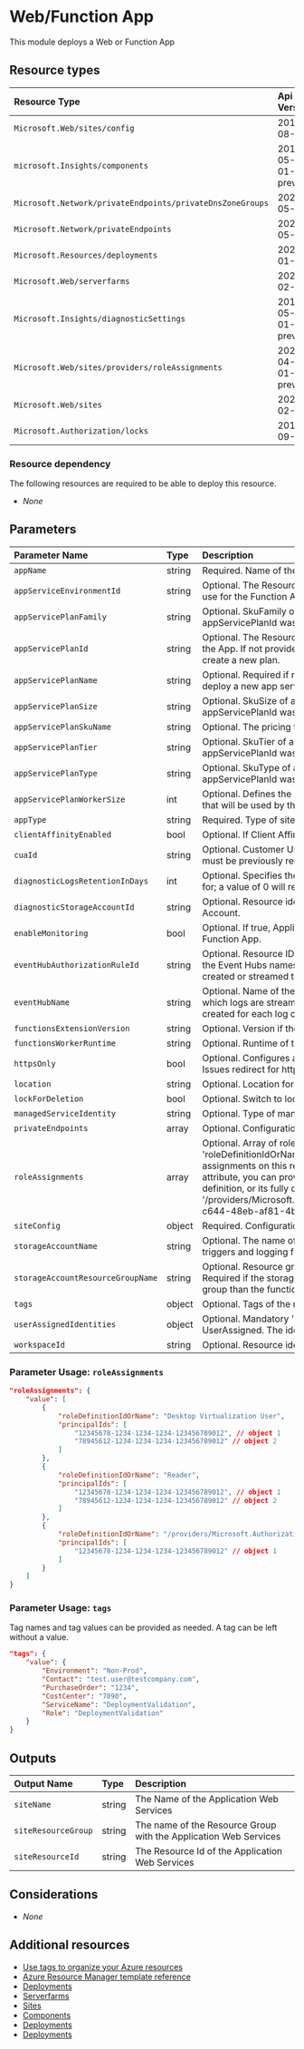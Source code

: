 # Web/Function App

This module deploys a Web or Function App 

## Resource types

| Resource Type | Api Version |
| :-- | :-- |
| `Microsoft.Web/sites/config` | 2019-08-01 |
| `microsoft.Insights/components` | 2018-05-01-preview |
| `Microsoft.Network/privateEndpoints/privateDnsZoneGroups` | 2020-05-01 |
| `Microsoft.Network/privateEndpoints` | 2020-05-01 |
| `Microsoft.Resources/deployments` | 2021-01-01 |
| `Microsoft.Web/serverfarms` | 2021-02-01 |
| `Microsoft.Insights/diagnosticSettings` | 2017-05-01-preview |
| `Microsoft.Web/sites/providers/roleAssignments` | 2020-04-01-preview |
| `Microsoft.Web/sites` | 2021-02-01 |
| `Microsoft.Authorization/locks` | 2016-09-01 |

### Resource dependency

The following resources are required to be able to deploy this resource.

- *None*

## Parameters

| Parameter Name | Type | Description | DefaultValue | Possible values |
| :-- | :-- | :-- | :-- | :-- |
| `appName` | string | Required. Name of the Web Application Portal Name |  |  |
| `appServiceEnvironmentId` | string | Optional. The Resource Id of the App Service Environment to use for the Function App. |  |  |
| `appServicePlanFamily` | string | Optional. SkuFamily of app service plan deployed if no appServicePlanId was provided. |  |  |
| `appServicePlanId` | string | Optional. The Resource Id of the App Service Plan to use for the App. If not provided, the hosting plan name is used to create a new plan. |  |  |
| `appServicePlanName` | string | Optional. Required if no appServicePlanId is provided to deploy a new app service plan. |  |  |
| `appServicePlanSize` | string | Optional. SkuSize of app service plan deployed if no appServicePlanId was provided. |  |  |
| `appServicePlanSkuName` | string | Optional. The pricing tier for the hosting plan. | F1 | System.Object[] |
| `appServicePlanTier` | string | Optional. SkuTier of app service plan deployed if no appServicePlanId was provided. |  |  |
| `appServicePlanType` | string | Optional. SkuType of app service plan deployed if no appServicePlanId was provided. | linux | System.Object[] |
| `appServicePlanWorkerSize` | int | Optional. Defines the number of workers from the worker pool that will be used by the app service plan | 2 |  |
| `appType` | string | Required. Type of site to deploy |  | System.Object[] |
| `clientAffinityEnabled` | bool | Optional. If Client Affinity is enabled. | True |  |
| `cuaId` | string | Optional. Customer Usage Attribution id (GUID). This GUID must be previously registered |  |  |
| `diagnosticLogsRetentionInDays` | int | Optional. Specifies the number of days that logs will be kept for; a value of 0 will retain data indefinitely. | 365 |  |
| `diagnosticStorageAccountId` | string | Optional. Resource identifier of the Diagnostic Storage Account. |  |  |
| `enableMonitoring` | bool | Optional. If true, ApplicationInsights will be configured for the Function App. | True |  |
| `eventHubAuthorizationRuleId` | string | Optional. Resource ID of the event hub authorization rule for the Event Hubs namespace in which the event hub should be created or streamed to. |  |  |
| `eventHubName` | string | Optional. Name of the event hub within the namespace to which logs are streamed. Without this, an event hub is created for each log category. |  |  |
| `functionsExtensionVersion` | string | Optional. Version if the function extension. | ~3 |  |
| `functionsWorkerRuntime` | string | Optional. Runtime of the function worker. |  | System.Object[] |
| `httpsOnly` | bool | Optional. Configures a web site to accept only https requests. Issues redirect for http requests. | True |  |
| `location` | string | Optional. Location for all Resources. | [resourceGroup().location] |  |
| `lockForDeletion` | bool | Optional. Switch to lock Key Vault from deletion. | False |  |
| `managedServiceIdentity` | string | Optional. Type of managed service identity. | None | System.Object[] |
| `privateEndpoints` | array | Optional. Configuration Details for private endpoints. | System.Object[] |  |
| `roleAssignments` | array | Optional. Array of role assignment objects that contain the 'roleDefinitionIdOrName' and 'principalId' to define RBAC role assignments on this resource. In the roleDefinitionIdOrName attribute, you can provide either the display name of the role definition, or its fully qualified ID in the following format: '/providers/Microsoft.Authorization/roleDefinitions/c2f4ef07-c644-48eb-af81-4b1b4947fb11' | System.Object[] |  |
| `siteConfig` | object | Required. Configuration of the app. |  |  |
| `storageAccountName` | string | Optional. The name of the storage account to managing triggers and logging function executions. |  |  |
| `storageAccountResourceGroupName` | string | Optional. Resource group of the storage account to use. Required if the storage account is in a different resource group than the function app itself. | [resourceGroup().name] |  |
| `tags` | object | Optional. Tags of the resource. |  |  |
| `userAssignedIdentities` | object | Optional. Mandatory 'managedServiceIdentity' contains UserAssigned. The identy to assign to the resource. |  |  |
| `workspaceId` | string | Optional. Resource identifier of Log Analytics. |  |  |

### Parameter Usage: `roleAssignments`

```json
"roleAssignments": {
    "value": [
        {
            "roleDefinitionIdOrName": "Desktop Virtualization User",
            "principalIds": [
                "12345678-1234-1234-1234-123456789012", // object 1
                "78945612-1234-1234-1234-123456789012" // object 2
            ]
        },
        {
            "roleDefinitionIdOrName": "Reader",
            "principalIds": [
                "12345678-1234-1234-1234-123456789012", // object 1
                "78945612-1234-1234-1234-123456789012" // object 2
            ]
        },
        {
            "roleDefinitionIdOrName": "/providers/Microsoft.Authorization/roleDefinitions/c2f4ef07-c644-48eb-af81-4b1b4947fb11",
            "principalIds": [
                "12345678-1234-1234-1234-123456789012" // object 1
            ]
        }
    ]
}
```

### Parameter Usage: `tags`

Tag names and tag values can be provided as needed. A tag can be left without a value.

```json
"tags": {
    "value": {
        "Environment": "Non-Prod",
        "Contact": "test.user@testcompany.com",
        "PurchaseOrder": "1234",
        "CostCenter": "7890",
        "ServiceName": "DeploymentValidation",
        "Role": "DeploymentValidation"
    }
}
```

## Outputs

| Output Name | Type | Description |
| :-- | :-- | :-- |
| `siteName` | string | The Name of the Application Web Services |
| `siteResourceGroup` | string | The name of the Resource Group with the Application Web Services |
| `siteResourceId` | string | The Resource Id of the Application Web Services |

## Considerations

- *None*

## Additional resources

- [Use tags to organize your Azure resources](https://docs.microsoft.com/en-us/azure/azure-resource-manager/resource-group-using-tags)
- [Azure Resource Manager template reference](https://docs.microsoft.com/en-us/azure/templates/)
- [Deployments](https://docs.microsoft.com/en-us/azure/templates/Microsoft.Resources/2020-06-01/deployments)
- [Serverfarms](https://docs.microsoft.com/en-us/azure/templates/Microsoft.Web/2019-08-01/serverfarms)
- [Sites](https://docs.microsoft.com/en-us/azure/templates/Microsoft.Web/2019-08-01/sites)
- [Components](https://docs.microsoft.com/en-us/azure/templates/microsoft.insights/2018-05-01-preview/components)
- [Deployments](https://docs.microsoft.com/en-us/azure/templates/Microsoft.Resources/2021-01-01/deployments)
- [Deployments](https://docs.microsoft.com/en-us/azure/templates/Microsoft.Resources/2020-06-01/deployments)